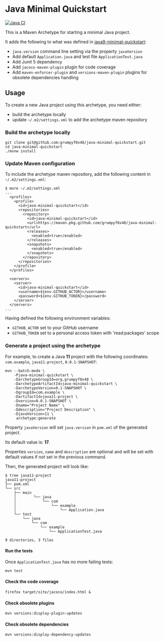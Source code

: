 # Java Minimal Quickstart

[![Java CI](https://github.com/grumpyf0x48/java-minimal-quickstart/actions/workflows/build.yaml/badge.svg)](https://github.com/grumpyf0x48/java-minimal-quickstart/actions/workflows/build.yaml)

This is a Maven Archetype for starting a minimal Java project.

It adds the following to what was defined in [java9-minimal-quickstart](https://github.com/spilth/java9-minimal-quickstart):

- `java.version` command line setting via the property `javaVersion`
- Add default `Application.java` and test file `ApplicationTest.java`
- Add Junit 5 dependency
- Add `jacoco-maven-plugin` plugin for code coverage
- Add `maven-enforcer-plugin` and `versions-maven-plugin` plugins for obsolete dependencies handling

## Usage

To create a new Java project using this archetype, you need either:

* build the archetype locally
* update `~/.m2/settings.xml` to add the archetype maven repository

### Build the archetype locally

```console
git clone git@github.com:grumpyf0x48/java-minimal-quickstart.git
cd java-minimal-quickstart
./mvnw install
```

### Update Maven configuration

To include the archetype maven repository, add the following content in `~/.m2/settings.xml`:

```console
$ more ~/.m2/settings.xml
...
  <profiles>
    <profile>
      <id>java-minimal-quickstart</id>
      <repositories>
        <repository>
          <id>java-minimal-quickstart</id>
          <url>https://maven.pkg.github.com/grumpyf0x48/java-minimal-quickstart</url>
          <releases>
            <enabled>true</enabled>
          </releases>
          <snapshots>
            <enabled>true</enabled>
          </snapshots>
        </repository>
      </repositories>
    </profile>
  </profiles>

  <servers>
    <server>
      <id>java-minimal-quickstart</id>
      <username>${env.GITHUB_ACTOR}</username>
      <password>${env.GITHUB_TOKEN}</password>
    </server>
  </servers>
...
```

Having defined the following environment variables:

* `GITHUB_ACTOR` set to your GitHub username
* `GITHUB_TOKEN` set to a personal access token with 'read:packages' scope

### Generate a project using the archetype

For example, to create a Java **11** project with the following coordinates: `com.example`, `java11-project`, `0.0.1-SNAPSHOT`:

```console
mvn --batch-mode \
    -Pjava-minimal-quickstart \
    -DarchetypeGroupId=org.grumpyf0x48 \
    -DarchetypeArtifactId=java-minimal-quickstart \
    -DarchetypeVersion=0.1-SNAPSHOT \
    -DgroupId=com.example \
    -DartifactId=java11-project \
    -Dversion=0.0.1-SNAPSHOT \
    -Dname="Project Name" \
    -Ddescription="Project Description" \
    -DjavaVersion=11 \
     archetype:generate
```

Property `javaVersion` will set `java.version` in `pom.xml` of the generated project.

Its default value is: **17**.

Properties `version`, `name` and `description` are optional and will be set with default values if not set in the previous command.

Then, the generated project will look like:

```console
$ tree java11-project
java11-project
├── pom.xml
└── src
    ├── main
    │        └── java
    │            └── com
    │                └── example
    │                    └── Application.java
    └── test
        └── java
            └── com
                └── example
                    └── ApplicationTest.java

9 directories, 3 files
```

#### Run the tests

Once `ApplicationTest.java` has no more failing tests:

```console
mvn test
```

#### Check the code coverage

```console
firefox target/site/jacoco/index.html &
```

#### Check obsolete plugins

```console
mvn versions:display-plugin-updates
```

#### Check obsolete dependencies

```console
mvn versions:display-dependency-updates
```
